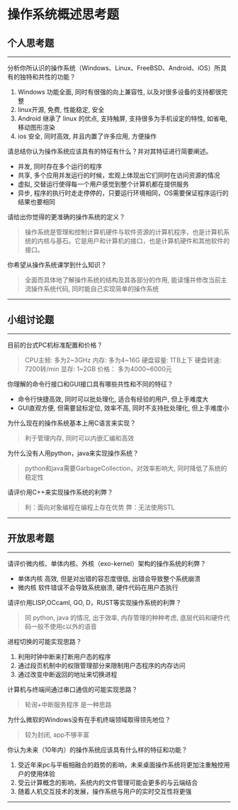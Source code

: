# 操作系统概述思考题

## 个人思考题

---

分析你所认识的操作系统（Windows、Linux、FreeBSD、Android、iOS）所具有的独特和共性的功能？

> 
1. Windows 功能全面, 同时有很强的向上兼容性, 以及对很多设备的支持都很完整
2. linux开源, 免费, 性能稳定, 安全
3. Android 继承了 linux 的优点, 支持触屏, 支持很多为手机设定的特性, 如省电, 移动图形渲染
4. ios 安全, 同时高效, 并且内置了许多应用, 方便操作

请总结你认为操作系统应该具有的特征有什么？并对其特征进行简要阐述。

>
* 并发, 同时存在多个运行的程序
* 共享, 多个应用并发运行的时候，宏观上体现出它们同时在访问资源的情况
* 虚拟, 交替运行使得每一个用户感觉到整个计算机都在提供服务
* 异步, 程序的执行时走走停停的，只要运行环境相同，OS需要保证程序运行的结果也要相同

请给出你觉得的更准确的操作系统的定义？

> 操作系统是管理和控制计算机硬件与软件资源的计算机程序，也是计算机系统的内核与基石。它是用户和计算机的接口，也是计算机硬件和其他软件的接口。

你希望从操作系统课学到什么知识？

> 全面而具体地了解操作系统的结构及其各部分的作用, 能读懂并修改当前主流操作系统代码, 同时能自己实现简单的操作系统

---

## 小组讨论题

---

目前的台式PC机标准配置和价格？

> CPU主频: 多为2~3GHz 内存: 多为4~16G 硬盘容量: 1TB上下 硬盘转速: 7200转/min 显存: 1~2GB 价格： 多为4000~6000元

你理解的命令行接口和GUI接口具有哪些共性和不同的特征？

>
* 命令行快捷高效, 同时可以批处理化, 适合有经验的用户, 但上手难度大
* GUI直观方便, 但需要鼠标定位, 效率不高, 同时不支持批处理化, 但上手难度小


为什么现在的操作系统基本上用C语言来实现？

> 利于管理内存, 同时可以内嵌汇编和高效

为什么没有人用python，java来实现操作系统？

> python和java需要GarbageCollection，对效率影响大, 同时降低了系统的稳定性

请评价用C++来实现操作系统的利弊？

> 利：面向对象编程在编程上存在优势 弊：无法使用STL

---

## 开放思考题

---

请评价微内核、单体内核、外核（exo-kernel）架构的操作系统的利弊？

>
* 单体内核 高效, 但是对出错的容忍度很低, 出错会导致整个系统崩溃
* 微内核 软件错误不会导致系统崩溃, 硬件代码在用户态执行

请评价用LISP,OCcaml, GO, D，RUST等实现操作系统的利弊？

> 同 python, java 的情况, 出于效率, 内存管理的种种考虑, 底层代码和硬件代码一般不使用c以外的语音

进程切换的可能实现思路？

>
1. 利用时钟中断来打断用户态的程序
2. 通过段页机制中的权限管理部分来限制用户态程序的内存访问
3. 通过改变中断返回的地址来切换进程

计算机与终端间通过串口通信的可能实现思路？

>  轮询+中断服务程序 是一种思路

为什么微软的Windows没有在手机终端领域取得领先地位？

>  较为封闭, app不够丰富

你认为未来（10年内）的操作系统应该具有什么样的特征和功能？

>  
1. 受近年来pc与平板相融合的趋势的影响，未来桌面操作系统将更加注重触控用户的使用体验
2. 受云计算概念的影响，系统内的文件管理可能会更多的与云端结合
3. 随着人机交互技术的发展，操作系统与用户的实时交互性将更强

---
